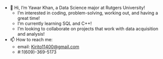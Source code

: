 - 👋 Hi, I’m Yawar Khan, a Data Science major at Rutgers University!
  - I’m interested in coding, problem-solving, working out, and having a great time!
  - I’m currently learning SQL and C++!
  - I’m looking to collaborate on projects that work with data acquisition and analysis! 
- 📫 How to reach me:
  - email: Kirito11400@gmail.com
  - #:1(609)-369-5173


<!---
kirito11400/kirito11400 is a ✨ special ✨ repository because its `README.md` (this file) appears on your GitHub profile.
You can click the Preview link to take a look at your changes.
--->
